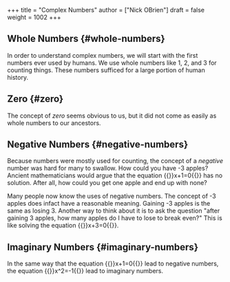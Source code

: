 +++
title = "Complex Numbers"
author = ["Nick OBrien"]
draft = false
weight = 1002
+++

## Whole Numbers {#whole-numbers}

In order to understand complex numbers, we will start with the first numbers ever used by humans. We use whole numbers like 1, 2, and 3 for counting things. These numbers sufficed for a large portion of human history.


## Zero {#zero}

The concept of _zero_ seems obvious to us, but it did not come as easily as whole numbers to our ancestors.


## Negative Numbers {#negative-numbers}

Because numbers were mostly used for counting, the concept of a _negative_ number was hard for many to swallow. How could you have -3 apples? Ancient mathematicians would argue that the equation {{<katex>}}x+1=0{{</katex>}} has no solution. After all, how could you get one apple and end up with none?

Many people now know the uses of negative numbers. The concept of -3 apples does infact have a reasonable meaning. Gaining -3 apples is the same as losing 3. Another way to think about it is to ask the question "after gaining 3 apples, how many apples do I have to lose to break even?" This is like solving the equation {{<katex>}}x+3=0{{</katex>}}.


## Imaginary Numbers {#imaginary-numbers}

In the same way that the equation {{<katex>}}x+1=0{{</katex>}} lead to negative numbers, the equation {{<katex>}}x^2=-1{{</katex>}} lead to imaginary numbers.
